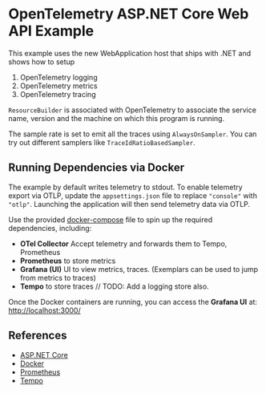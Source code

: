 # OpenTelemetry ASP.NET Core Web API Example

This example uses the new WebApplication host that ships with .NET
and shows how to setup

1. OpenTelemetry logging
2. OpenTelemetry metrics
3. OpenTelemetry tracing

`ResourceBuilder` is associated with OpenTelemetry to associate the
service name, version and the machine on which this program is running.

The sample rate is set to emit all the traces using `AlwaysOnSampler`.
You can try out different samplers like `TraceIdRatioBasedSampler`.

## Running Dependencies via Docker

The example by default writes telemetry to stdout. To enable telemetry export
via OTLP, update the `appsettings.json` file to replace `"console"` with
`"otlp"`. Launching the application will then send telemetry data via OTLP.

Use the provided [docker-compose](docker-compose.yaml) file to spin up the
required dependencies, including:

- **OTel Collector** Accept telemetry and forwards them to Tempo, Prometheus
- **Prometheus** to store metrics
- **Grafana (UI)** UI to view metrics, traces. (Exemplars can be used to jump
  from metrics to traces)
- **Tempo** to store traces // TODO: Add a logging store also.

Once the Docker containers are running, you can access the **Grafana UI** at:
[http://localhost:3000/](http://localhost:3000/)

## References

- [ASP.NET Core](https://learn.microsoft.com/aspnet/core/introduction-to-aspnet-core)
- [Docker](http://docker.com)
- [Prometheus](http://prometheus.io/docs)
- [Tempo](https://github.com/grafana/tempo)
